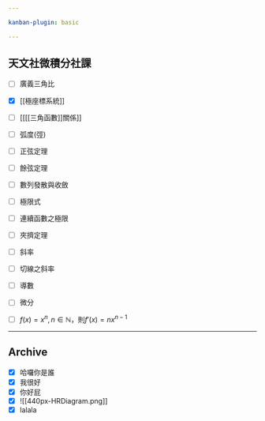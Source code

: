 ```yaml
---

kanban-plugin: basic

---
```


## 天文社微積分社課

- [ ] 廣義三角比
- [x] [[極座標系統]]
- [ ] [[[[三角函數]]關係]]
- [ ] 弧度(弳)
- [ ] 正弦定理
- [ ] 餘弦定理
- [ ] 數列發散與收斂
- [ ] 極限式
- [ ] 連續函數之極限
- [ ] 夾擠定理
- [ ] 斜率
- [ ] 切線之斜率
- [ ] 導數
- [ ] 微分
- [ ] $f(x)=x^n, n\in \mathbb{N}$，則$f'(x)=nx^{n-1}$


***

## Archive

- [x] 哈囉你是誰
- [x] 我很好
- [x] 你好屁
- [x] ![[440px-HRDiagram.png]]
- [x] lalala